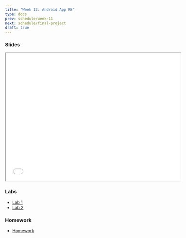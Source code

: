```yaml
---
title: "Week 12: Android App RE"
type: docs
prev: schedule/week-11
next: schedule/final-project
draft: true
---
```


### Slides

<iframe src="/404.html" width="576" height="420"></iframe>

### Labs

- [Lab 1](lab-1/)
- [Lab 2](lab-2/)

### Homework

- [Homework](hw/)
